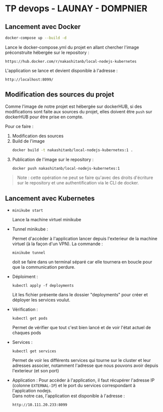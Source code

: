 # TP devops - LAUNAY - DOMPNIER 

## Lancement avec Docker

```bash
docker-compose up --build -d
```

Lance le docker-compose.yml du projet en allant chercher l'image préconstruite hébergée sur le repository : 
```
https://hub.docker.com/r/nakashitanb/local-nodejs-kubernetes
```


L'application se lance et devient disponible à l'adresse :

```
http://localhost:8099/
```



## Modification des sources du projet

Comme l'image de notre projet est hébergée sur dockerHUB, si des modifications sont faite aux sources du projet, elles doivent être `push` sur dockerHUB pour être prise en compte.

Pour ce faire :

1. Modification des sources
2. Build de l'image 
    ```bash
    docker build -t nakashitanb/local-nodejs-kubernetes:1 . 
    ```
3. Publication de l'image sur le repository :
    ```bash
    docker push nakashitanb/local-nodejs-kubernetes:1 
    ```
> Note : cette opération ne peut se faire qu'avec des droits d'écriture sur le repository et une authentification via le CLI de docker.


## Lancement avec Kubernetes
+ 
    ```
    minikube start
    ```
    Lance la machine virtuel minikube 

+ Tunnel minikube :

    Permet d'accèder à l'application lancer depuis l'exterieur de la machine virtuel (à la façon d'un VPN). La commande : 
    ```
    minikube tunnel
    ```
    doit se faire dans un terminal séparé car elle tournera en boucle pour que la communication perdure.

+ Déploiment :
    ```
    kubectl apply -f deployments 
    ```
    Lit les fichier présente dans le dossier  "deployments"  pour créer et déployer les services voulut.

+ Vérification : 
    ```
    kubectl get pods
    ```
    Permet de vérifier que tout c'est bien lancé et de voir l'état actuel de chaques pods

+ Services :
    ```
    kubectl get services
    ```
    Permet de voir les différents services qui tourne sur le cluster et leur adresses associer, notamment l'adresse que nous pouvons avoir depuis l'exterieur (et son port)
    
+ Application : 
    Pour accèder à l'application, il faut récupérer l'adresse IP (colonne `EXTERNAL-IP`) et le port du services correspondant à l'applcation nodejs.  
    Dans notre cas, l'application est disponible à l'adresse : 
    ```
    http://10.111.20.233:8099
    ```

